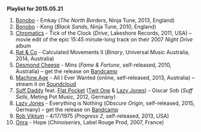 **Playlist for 2015.05.21**

1. [Bonobo](http://musicbrainz.org/artist/9a709693-b4f8-4da9-8cc1-038c911a61be) - Emkay (_The North Borders_, Ninja Tune, 2013, England)
1. [Bonobo](http://musicbrainz.org/artist/9a709693-b4f8-4da9-8cc1-038c911a61be) - Kong (_Black Sands_, Ninja Tune, 2010, England)
1. [Chromatics](http://musicbrainz.org/artist/c89ea689-c053-4d97-bada-8b81a6236f58) - Tick of the Clock (_Drive_, Lakeshore Records, 2011, USA) – movie edit of the epic 15:45 minute-long track on their 2007 _Night Drive_ album
1. [Rat & Co](http://musicbrainz.org/artist/cc244bb5-cfa9-4511-a6ea-67cafcfcd91d) - Calculated Movements II (_Binary_, Universal Music Australia, 2014, Australia)
1. [Desmond Cheese](http://musicbrainz.org/artist/bc8e331b-b164-461a-a9b7-709e3e4615e4) - Mins (_Fame & Fortune_, self-released, 2010, Australia) – get the release on [Bandcamp](https://desmondcheese.bandcamp.com/album/fame-and-fortune)
1. [Machine Age](http://musicbrainz.org/artist/afa79624-da5f-4d89-bb94-dbd4a70e9561) - All I Ever Wanted (online, self-released, 2013, Australia) – stream it on [Soundcloud](https://soundcloud.com/adrian-mauro-2/all-i-ever-wanted)
1. [Suff Daddy](http://musicbrainz.org/artist/79001b57-792f-42d8-a580-cfd1f709cd6d) feat. [Flat Pocket](http://musicbrainz.org/artist/736af6d4-8468-419c-bfd2-4ed7c580d60f) ([Twit One](http://musicbrainz.org/artist/02658d31-ab1e-45fe-8bcc-a69bec6bcc57) & [Lazy Jones](http://musicbrainz.org/artist/014976d1-75ab-4426-bf78-7ac7004c89d6)) - Giscar Sob (_Suff Sells_, Meting Pot Music, 2012, Germany)
1. [Lazy Jones](http://musicbrainz.org/artist/014976d1-75ab-4426-bf78-7ac7004c89d6) - Everything is Nothing (_Obscure Origin_, self-released, 2015, Germany) – get the release on [Bandcamp](https://lazyjonez.bandcamp.com/)
1. [Rob Viktum](http://musicbrainz.org/artist/9def5273-182b-4993-a986-3b76c5844146) - 4/17/1975 (_Progress 2_, self-released, 2013, USA)
1. [Onra](http://musicbrainz.org/artist/e6a76b1d-2cbb-4587-9c09-6b7333638a0a) - Hope (_Chinoiseries_, Label Rouge Prod, 2007, France)